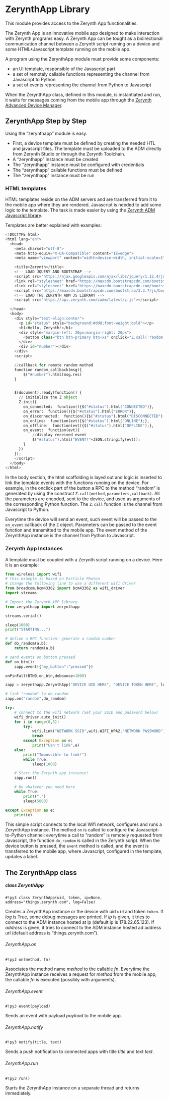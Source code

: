 # ZerynthApp Library

This module provides access to the Zerynth App functionalities.

The Zerynth App is an innovative mobile app designed to make interaction with Zerynth programs easy. A Zerynth App can be tought as a bidirectional communication channel between a Zerynth script running on a device and some HTML+Javascript template running on the mobile app.

A program using the ZerynthApp module must provide some components:


* an UI template, responsible of the Javascript part
* a set of remotely callable functions representing the channel from Javascript to Python
* a set of events representing the channel from Python to Javascript

When the ZerynthApp class, defined in this module, is instantiated and run, it waits for messages coming from the mobile app through the [Zerynth Advanced Device Manager](/latest/official/core.zerynth.docs/zadm/docs/index.html#zadm).

## ZerynthApp Step by Step

Using the “zerynthapp” module is easy.


* First, a device template must be defined by creating the needed HTL and javascript files. The template must be uploaded to the ADM directly from Zerynth Studio or through the Zerynth Toolchain.
* A “zerynthapp” instance must be created
* The “zerynthapp” instance must be configured with credentials
* The “zerynthapp” callable functions must be defined
* The “zerynthapp” instance must be run

### HTML templates

HTML templates reside on the ADM servers and are transferred from it to the mobile app where they are rendered. Javascript is needed to add some logic to the template. The task is made easier by using the [Zerynth ADM Javascript library](/latest/official/core.zerynth.docs/zadm/docs/index.html#zadm).

Templates are better explained with examples:

```py
<!DOCTYPE html>
<html lang="en">
  <head>
    <meta charset="utf-8">
    <meta http-equiv="X-UA-Compatible" content="IE=edge">
    <meta name="viewport" content="width=device-width, initial-scale=1">

    <title>Zerynth</title>
    <!-- LOAD JQUERY AND BOOTSTRAP -->
    <script src="https://ajax.googleapis.com/ajax/libs/jquery/1.12.4/jquery.min.js"></script>
    <link rel="stylesheet" href="https://maxcdn.bootstrapcdn.com/bootstrap/3.3.7/css/bootstrap.min.css" integrity="sha384-BVYiiSIFeK1dGmJRAkycuHAHRg32OmUcww7on3RYdg4Va+PmSTsz/K68vbdEjh4u" crossorigin="anonymous">
    <link rel="stylesheet" href="https://maxcdn.bootstrapcdn.com/bootstrap/3.3.7/css/bootstrap-theme.min.css" integrity="sha384-rHyoN1iRsVXV4nD0JutlnGaslCJuC7uwjduW9SVrLvRYooPp2bWYgmgJQIXwl/Sp" crossorigin="anonymous">
    <script src="https://maxcdn.bootstrapcdn.com/bootstrap/3.3.7/js/bootstrap.min.js" integrity="sha384-Tc5IQib027qvyjSMfHjOMaLkfuWVxZxUPnCJA7l2mCWNIpG9mGCD8wGNIcPD7Txa" crossorigin="anonymous"></script>
    <!-- LOAD THE ZERYNTH ADM JS LIBRARY -->
    <script src="https://api.zerynth.com/zadm/latest/z.js"></script>

  </head>
  <body>
    <div style="text-align:center">
      <p id="status" style="background:#ddd;font-weight:bold"></p>
      <h1>Hello, Zerynth!</h1>
      <div style="margin-left: 20px;margin-right: 20px">
        <button class="btn btn-primary btn-xs" onclick="Z.call('random',[0,20],random_callback)">Random!</button>
      </div>
      <div id="number"></div>
    </div>
    <script>

    //callback for remote random method
    function random_callback(msg){
        $("#number").html(msg.res)
    }


    $(document).ready(function() {
      // initialize the Z object
      Z.init({
        on_connected:  function(){$("#status").html("CONNECTED")},
        on_error:  function(){$("#status").html("ERROR")},
        on_disconnected:  function(){$("#status").html("DISCONNECTED"); return true},
        on_online:  function(evt){$("#status").html("ONLINE");},
        on_offline:  function(evt){$("#status").html("OFFLINE");},
        on_event:  function(evt){
            //display received event
            $("#status").html("EVENT!"+JSON.stringify(evt));
        }
      })
    });
    </script>
  </body>
</html>
```

In the body section, the html scaffolding is layed out and logic is inserted to link the template events with the functions running on the device. For example, in the onclick part of the button a RPC to the method “random” is generated by using the construct `Z.call(method,parameters,callback)`. All the parameters are encoded, sent to the device, and used as arguments of the corresponding Python function. The `Z.call` function is the channel from Javascript to Python.

Everytime the device will send an event, such event will be passed to the `on_event` callback of the `Z` object.  Parameters can be passed to the event function and transmitted to the mobile app. The event method of the ZerynthApp instance is the channel from Python to Javascript.

### Zerynth App Instances

A template must be coupled with a Zerynth script running on a device. Here it is an example:

```py
from wireless import wifi
# this example is based on Particle Photon
# change the following line to use a different wifi driver
from broadcom.bcm43362 import bcm43362 as wifi_driver
import streams

# Import the Zerynth APP library
from zerynthapp import zerynthapp

streams.serial()

sleep(1000)
print("STARTING...")

# define a RPC function: generate a random number
def do_random(a,b):
    return random(a,b)

# send events on button pressed
def on_btn():
    zapp.event({"my_button":"pressed"})

onPinFall(BTN0,on_btn,debounce=1000)

zapp = zerynthapp.ZerynthApp("DEVICE UID HERE", "DEVICE TOKEN HERE", log=True)

# link "random" to do_random
zapp.on("random",do_random)

try:
    # connect to the wifi network (Set your SSID and password below)
    wifi_driver.auto_init()
    for i in range(0,5):
        try:
            wifi.link("NETWORK SSID",wifi.WIFI_WPA2,"NETWORK PASSWORD")
            break
        except Exception as e:
            print("Can't link",e)
    else:
        print("Impossible to link!")
        while True:
            sleep(1000)

    # Start the Zerynth app instance!
    zapp.run()

    # Do whatever you need here
    while True:
        print(".")
        sleep(5000)

except Exception as e:
    print(e)
```

This simple script connects to the local Wifi network, configures and runs a ZerynthApp instance. The method `on` is called to configure the Javascript-to-Python channel: everytime a call to “random” is remotely requested from Javascript, the function `do_random` is called in the Zerynth script. When the device button is pressed, the `event` method is called, and the event  is transferred to the mobile app, where Javascript, configured in the template, updates a label.

## The ZerynthApp class

##### class ZerynthApp

```#!py3 class ZerynthApp(uid, token, ip=None, address="things.zerynth.com", log=False)```

Creates a ZerynthApp instance or the device with uid `uid` and token `token`. If *log* is True, some debug messages are printed. If *ip* is given, it tries to connect to the ADM instance hosted at ip (default ip is 178.22.65.123). If *address* is given, it tries to connect to the ADM instance hosted ad address url (default address is “things.zerynth.com”).

###### ZerynthApp.on

```#!py3 on(method, fn)```

Associates the method name *method* to the callable *fn*. Everytime the ZerynthApp instance receives a request for *method* from the mobile app, the callable *fn* is executed (possibly with arguments).

###### ZerynthApp.event

```#!py3 event(payload)```

Sends an event with payload *payload* to the mobile app.

###### ZerynthApp.notify

```#!py3 notify(title, text)```

Sends a push notification to connected apps with title *title* and text *text*.

###### ZerynthApp.run

```#!py3 run()```

Starts the ZerynthApp instance on a separate thread and returns immediately.
